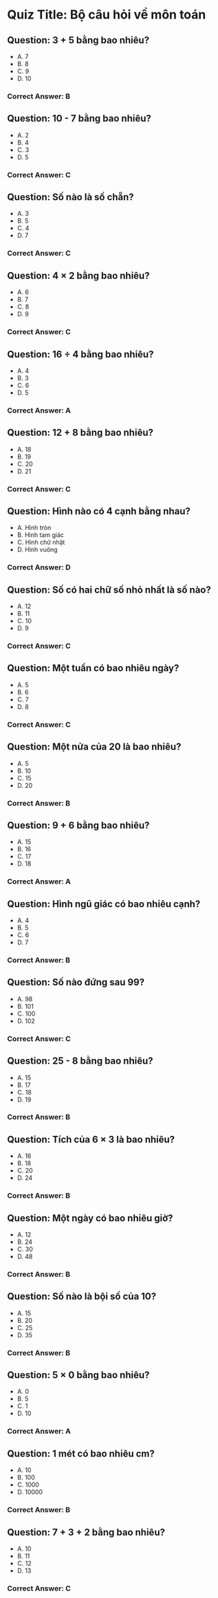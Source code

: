 # Quiz Title: Bộ câu hỏi về môn toán

## Question: 3 + 5 bằng bao nhiêu?

- A. 7
- B. 8
- C. 9
- D. 10

### Correct Answer: B

## Question: 10 - 7 bằng bao nhiêu?

- A. 2
- B. 4
- C. 3
- D. 5

### Correct Answer: C

## Question: Số nào là số chẵn?

- A. 3
- B. 5
- C. 4
- D. 7

### Correct Answer: C

## Question: 4 × 2 bằng bao nhiêu?

- A. 6
- B. 7
- C. 8
- D. 9

### Correct Answer: C

## Question: 16 ÷ 4 bằng bao nhiêu?

- A. 4
- B. 3
- C. 6
- D. 5

### Correct Answer: A

## Question: 12 + 8 bằng bao nhiêu?

- A. 18
- B. 19
- C. 20
- D. 21

### Correct Answer: C

## Question: Hình nào có 4 cạnh bằng nhau?

- A. Hình tròn
- B. Hình tam giác
- C. Hình chữ nhật
- D. Hình vuông

### Correct Answer: D

## Question: Số có hai chữ số nhỏ nhất là số nào?

- A. 12
- B. 11
- C. 10
- D. 9

### Correct Answer: C

## Question: Một tuần có bao nhiêu ngày?

- A. 5
- B. 6
- C. 7
- D. 8

### Correct Answer: C

## Question: Một nửa của 20 là bao nhiêu?

- A. 5
- B. 10
- C. 15
- D. 20

### Correct Answer: B

## Question: 9 + 6 bằng bao nhiêu?

- A. 15
- B. 16
- C. 17
- D. 18

### Correct Answer: A

## Question: Hình ngũ giác có bao nhiêu cạnh?

- A. 4
- B. 5
- C. 6
- D. 7

### Correct Answer: B

## Question: Số nào đứng sau 99?

- A. 98
- B. 101
- C. 100
- D. 102

### Correct Answer: C

## Question: 25 - 8 bằng bao nhiêu?

- A. 15
- B. 17
- C. 18
- D. 19

### Correct Answer: B

## Question: Tích của 6 × 3 là bao nhiêu?

- A. 16
- B. 18
- C. 20
- D. 24

### Correct Answer: B

## Question: Một ngày có bao nhiêu giờ?

- A. 12
- B. 24
- C. 30
- D. 48

### Correct Answer: B

## Question: Số nào là bội số của 10?

- A. 15
- B. 20
- C. 25
- D. 35

### Correct Answer: B

## Question: 5 × 0 bằng bao nhiêu?

- A. 0
- B. 5
- C. 1
- D. 10

### Correct Answer: A

## Question: 1 mét có bao nhiêu cm?

- A. 10
- B. 100
- C. 1000
- D. 10000

### Correct Answer: B

## Question: 7 + 3 + 2 bằng bao nhiêu?

- A. 10
- B. 11
- C. 12
- D. 13

### Correct Answer: C
